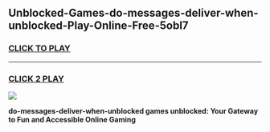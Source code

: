 
## Unblocked-Games-do-messages-deliver-when-unblocked-Play-Online-Free-5obl7
<h3>
<a href="https://premium76.site?title=do-messages-deliver-when-unblocked&ref=26A">CLICK TO PLAY</a></h3>
<hr>

<h3>
<a href="https://premium76.site?title=do-messages-deliver-when-unblocked&ref=26A">CLICK 2 PLAY</a>
  
</h3>

<a href="https://premium76.site?title=do-messages-deliver-when-unblocked&ref=26A"><img src="https://clearcache.store/games.png"></a>


**do-messages-deliver-when-unblocked games unblocked: Your Gateway to Fun and Accessible Online Gaming**
